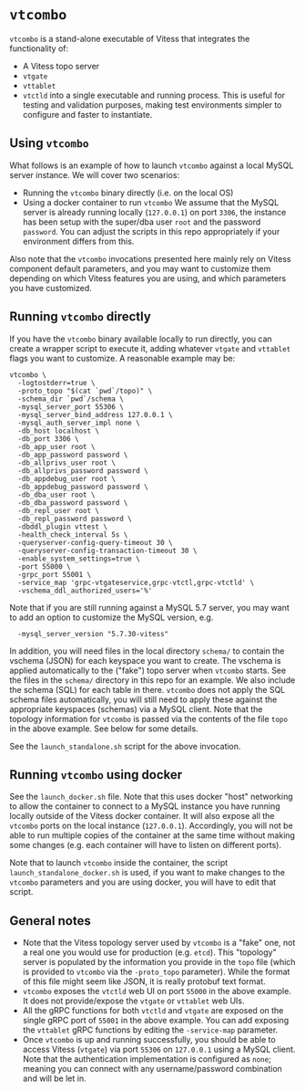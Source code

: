 # `vtcombo`

`vtcombo` is a stand-alone executable of Vitess that integrates the
functionality of:
  * A Vitess topo server
  * `vtgate`
  * `vttablet`
  * `vtctld`
into a single executable and running process.  This is useful
for testing and validation purposes, making test environments
simpler to configure and faster to instantiate.

## Using `vtcombo`

What follows is an example of how to launch `vtcombo` against a local
MySQL server instance.  We will cover two scenarios:
  * Running the `vtcombo` binary directly (i.e. on the local OS)
  * Using a docker container to run `vtcombo`
We assume that the MySQL server is already running locally (`127.0.0.1`) on
port `3306`, the instance has been setup with the super/dba user `root` and
the password `password`. You can adjust the scripts in this repo
appropriately if your environment differs from this.

Also note that the `vtcombo` invocations presented here mainly rely on Vitess
component default parameters, and you may want to customize them depending
on which Vitess features you are using, and which parameters you have
customized.


## Running `vtcombo` directly

If you have the `vtcombo` binary available locally to run directly, you can
create a wrapper script to execute it, adding whatever `vtgate` and `vttablet`
flags you want to customize.  A reasonable example may be:

```
vtcombo \
  -logtostderr=true \
  -proto_topo "$(cat `pwd`/topo)" \
  -schema_dir `pwd`/schema \
  -mysql_server_port 55306 \
  -mysql_server_bind_address 127.0.0.1 \
  -mysql_auth_server_impl none \
  -db_host localhost \
  -db_port 3306 \
  -db_app_user root \
  -db_app_password password \
  -db_allprivs_user root \
  -db_allprivs_password password \
  -db_appdebug_user root \
  -db_appdebug_password password \
  -db_dba_user root \
  -db_dba_password password \
  -db_repl_user root \
  -db_repl_password password \
  -dbddl_plugin vttest \
  -health_check_interval 5s \
  -queryserver-config-query-timeout 30 \
  -queryserver-config-transaction-timeout 30 \
  -enable_system_settings=true \
  -port 55000 \
  -grpc_port 55001 \
  -service_map 'grpc-vtgateservice,grpc-vtctl,grpc-vtctld' \
  -vschema_ddl_authorized_users='%'
```

Note that if you are still running against a MySQL 5.7 server, you may want to
add an option to customize the MySQL version, e.g.

```
  -mysql_server_version "5.7.30-vitess"
```

In addition, you will need files in the local directory `schema/` to contain
the vschema (JSON) for each keyspace you want to create.  The vschema is
applied automatically to the ("fake") topo server when `vtcombo` starts.
See the files in the `schema/` directory in this repo for an example.
We also include the schema (SQL) for each table in there.  `vtcombo` does not
apply the SQL schema files automatically, you will still need to apply these
against the appropriate keyspaces (schemas) via a MySQL client.
Note that the topology information for `vtcombo` is passed via the contents
of the file `topo` in the above example.  See below for some details.

See the `launch_standalone.sh` script for the above invocation.


## Running `vtcombo` using docker

See the `launch_docker.sh` file.  Note that this uses docker "host" networking
to allow the container to connect to a MySQL instance you have running
locally outside of the Vitess docker container.  It will also expose all the 
`vtcombo` ports on the local instance (`127.0.0.1`).  Accordingly, you will not
be able to run multiple copies of the container at the same time without
making some changes (e.g. each container will have to listen on different
ports).

Note that to launch `vtcombo` inside the container, the script
`launch_standalone_docker.sh` is used, if you want to make changes to
the `vtcombo` parameters and you are using docker, you will have to edit
that script.


## General notes

  * Note that the Vitess topology server used by `vtcombo` is a
  "fake" one, not a real one you would use for production (e.g. `etcd`).
  This "topology" server is populated by the information you provide in
  the `topo` file (which is provided to `vtcombo` via the `-proto_topo`
  parameter).  While the format of this file might seem like JSON, it
  is really protobuf text format.
  * `vtcombo` exposes the `vtctld` web UI on port `55000` in the above example.
  It does not provide/expose the `vtgate` or `vttablet` web UIs.
  * All the gRPC functions for both `vtctld` and `vtgate` are exposed on the
  single gRPC port of `55001` in the above example.  You can add exposing
  the `vttablet` gRPC functions by editing the `-service-map` parameter.
  * Once `vtcombo` is up and running successfully, you should be able
  to access Vitess (`vtgate`) via port `55306` on `127.0.0.1` using a
  MySQL client.  Note that the authentication implementation is configured
  as `none`;  meaning you can connect with any username/password combination
  and will be let in.
